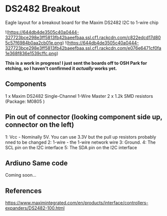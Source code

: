 # DS2482 Breakout

Eagle layout for a breakout board for the Maxim DS2482 I2C to 1-wire chip

!(https://644db4de3505c40a0444-327723bce298e3ff5813fb42baeefbaa.ssl.cf1.rackcdn.com/c822edcd17d805c57f6984b0aa2cb01e.png) !(https://644db4de3505c40a0444-327723bce298e3ff5813fb42baeefbaa.ssl.cf1.rackcdn.com/e076e6471cf0fa1e368f836e1539cffc.png)

**This is a work in progress! I just sent the boards off to OSH Park for etching, so I haven't confirmed it _actually_ works yet.**

## Components

1 x Maxim DS2482 Single-Channel 1-Wire Master
2 x 1.2k SMD resistors (Package: M0805 )

## Pin out of connector (looking component side up, connector on the left)

1: Vcc - Nominally 5V. You can use 3.3V but the pull up resistors probably nned to be changed
2: 1-wire - the 1-wire network wire
3: Ground.
4: The SCL pin on the I2C interface
5: The SDA pin on the I2C interface

## Ardiuno Same code

Coming soon...

## References

https://www.maximintegrated.com/en/products/interface/controllers-expanders/DS2482-100.html

